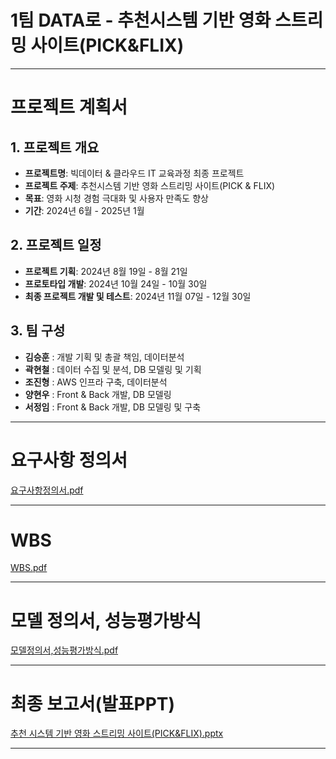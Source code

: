 # 1팀 DATA로 - 추천시스템 기반 영화 스트리밍 사이트(PICK&FLIX)

---------------------------------------

# 프로젝트 계획서

## 1. 프로젝트 개요
- **프로젝트명**: 빅데이터 & 클라우드 IT 교육과정 최종 프로젝트
- **프로젝트 주제**: 추천시스템 기반 영화 스트리밍 사이트(PICK & FLIX)
- **목표**: 영화 시청 경험 극대화 및 사용자 만족도 향상
- **기간**: 2024년 6월 - 2025년 1월

## 2. 프로젝트 일정
- **프로젝트 기획**: 2024년 8월 19일 - 8월 21일
- **프로토타입 개발**: 2024년 10월 24일 - 10월 30일
- **최종 프로젝트 개발 및 테스트**: 2024년 11월 07일 - 12월 30일

## 3. 팀 구성
- **김승훈** : 개발 기획 및 총괄 책임, 데이터분석
- **곽현철** : 데이터 수집 및 분석, DB 모델링 및 기획
- **조진형** : AWS 인프라 구축, 데이터분석
- **양현우** : Front & Back 개발, DB 모델링
- **서정임** : Front & Back 개발, DB 모델링 및 구축

---------------------------------------

# 요구사항 정의서
[요구사항정의서.pdf](https://github.com/JinHyeong25/proj-repo/blob/main/%EC%9A%94%EA%B5%AC%EC%82%AC%ED%95%AD%EC%A0%95%EC%9D%98%EC%84%9C.pdf)

----------------------------------------

# WBS
[WBS.pdf](https://github.com/JinHyeong25/proj-repo/blob/main/WBS.pdf)

-----------------------------------------

# 모델 정의서, 성능평가방식
[모델정의서,성능평가방식.pdf](https://github.com/JinHyeong25/proj-repo/blob/main/%EB%AA%A8%EB%8D%B8%EC%A0%95%EC%9D%98%EC%84%9C%2C%EC%84%B1%EB%8A%A5%ED%8F%89%EA%B0%80%EB%B0%A9%EC%8B%9D.pdf)

-----------------------------------------

# 최종 보고서(발표PPT)
[추천 시스템 기반 영화 스트리밍 사이트(PICK&FLIX).pptx](https://github.com/JinHyeong25/proj-repo/blob/main/DATA%EB%A1%9C_%EC%B6%94%EC%B2%9C%EC%8B%9C%EC%8A%A4%ED%85%9C%20%EA%B8%B0%EB%B0%98%20%EC%98%81%ED%99%94%20%EC%8A%A4%ED%8A%B8%EB%A6%AC%EB%B0%8D%20%EC%82%AC%EC%9D%B4%ED%8A%B8(PICK%26FLIX)_1230.pptx)

-----------------------------------------



